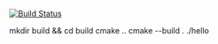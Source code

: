 [![Build Status](https://travis-ci.org/LepilkinaElena/testcpp.svg?branch=master)](https://travis-ci.org/LepilkinaElena/testcpp.svg?branch=master)

mkdir build && cd build
cmake ..
cmake --build .
./hello

